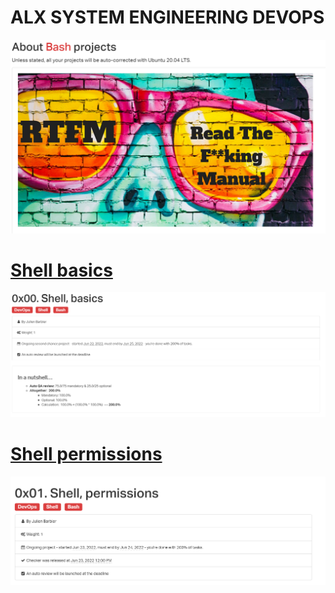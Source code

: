 <h1>ALX SYSTEM ENGINEERING DEVOPS</h1>

![Screenshot](./0x00-shell_basics/assets/rmm00.png)

<a href=https://github.com/osala-eng/alx-system_engineering-devops/tree/master/0x00-shell_basics><h1>Shell basics</h1></a>

![Screenshot](./0x00-shell_basics/assets/rm00.png)

<a href=https://github.com/osala-eng/alx-system_engineering-devops/tree/master/0x01-shell_permissions><h1>Shell permissions</h1></a>

![Screenshot](./0x00-shell_basics/assets/rmm01.png)
